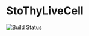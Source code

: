 # StoThyLiveCell

[![Build Status](https://github.com/rothgreg/StoThyLiveCell.jl/actions/workflows/CI.yml/badge.svg?branch=main)](https://github.com/rothgreg/StoThyLiveCell.jl/actions/workflows/CI.yml?query=branch%3Amain)
